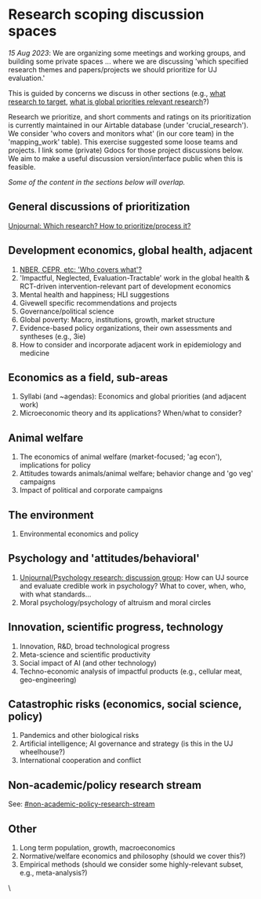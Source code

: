 # Research scoping discussion spaces

_15 Aug 2023_: We are organizing some meetings and working groups, and building some private spaces ... where we are discussing 'which specified research themes and papers/projects we should prioritize for UJ evaluation.'&#x20;

This is guided by concerns we discuss in other sections (e.g., [what research to target](../policies-projects-evaluation-workflow/considering-projects/what-research-to-target.md),  [what is global priorities relevant research](../the-field-and-ea-gp-research.md)?)

Research we prioritize, and short comments and ratings on its prioritization is currently maintained in our Airtable database (under 'crucial\_research'). We consider  'who covers and monitors what' (in our core team) in the 'mapping\_work' table). This exercise suggested some loose teams and projects. I link some (private) Gdocs for those project discussions below.  We aim to make a useful discussion version/interface public when this is feasible.



_Some of the content in the sections below will overlap._

## General discussions of prioritization

[Unjournal: Which research? How to prioritize/process it?](https://docs.google.com/document/d/1Ei-3t2bUazjlBOIg8chLxOrz\_sXl\_osAzrLU4hO1wDk/edit#heading=h.lb7kfao9mvkc)



## Development economics, global health, adjacent

1. [NBER, CEPR, etc: 'Who covers what'?](https://docs.google.com/document/d/1bc6Brx8Sa\_AeQIw9nzuwxR-ec9MEZqRI1QpJeyxIaN0/edit#heading=h.3rvaetw2buny)
2. 'Impactful, Neglected, Evaluation-Tractable' work in the global health & RCT-driven intervention-relevant part of development economics
3. Mental health and happiness; HLI suggestions
4. Givewell specific recommendations and projects&#x20;
5. Governance/political science
6. Global poverty: Macro, institutions, growth, market structure&#x20;
7. Evidence-based policy organizations, their own assessments and syntheses (e.g., 3ie)
8. How to consider and incorporate adjacent work in epidemiology and medicine



## Economics as a field, sub-areas

1. Syllabi (and \~agendas): Economics and global priorities (and adjacent work)
2. Microeconomic theory and its applications? When/what to consider?&#x20;



## Animal welfare

1. The economics of animal welfare (market-focused; 'ag econ'), implications for policy
2. Attitudes towards animals/animal welfare; behavior change and 'go veg' campaigns
3. Impact of political and corporate campaigns



## The environment&#x20;

1. Environmental economics and policy



## Psychology and 'attitudes/behavioral'

1. [Unjournal/Psychology research: discussion group](https://docs.google.com/document/d/1eSt9gLHPd-pM4P-OQdWs2VDhVStIqEyFAi77QNbi-Jk/edit#heading=h.xwbv4lj2051e): How can UJ source and evaluate credible work in psychology? What to cover, when, who, with what standards...&#x20;
2. Moral psychology/psychology of altruism and moral circles



## Innovation, scientific progress, technology

1. Innovation, R\&D, broad technological progress
2. Meta-science and scientific productivity
3. Social impact of AI (and other technology)
4. Techno-economic analysis of impactful products (e.g., cellular meat, geo-engineering)&#x20;



## Catastrophic risks (economics, social science, policy)

1. Pandemics and other biological risks
2. Artificial intelligence; AI governance and strategy (is this in the UJ wheelhouse?)
3. International cooperation and conflict



## Non-academic/policy research stream

See: [#non-academic-policy-research-stream](research-scoping-discussion-spaces.md#non-academic-policy-research-stream "mention")



## Other

1. Long term population, growth, macroeconomics
2. Normative/welfare economics and philosophy (should we cover this?)
3. Empirical methods (should we consider some highly-relevant subset, e.g., meta-analysis?)

\


